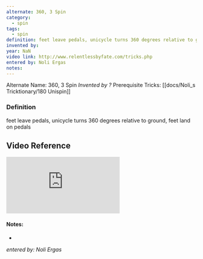 ```yaml
---
alternate: 360, 3 Spin
category:
  - spin
tags:
  - spin
definition: feet leave pedals, unicycle turns 360 degrees relative to ground, feet land on pedals
invented by: 
year: NaN
video link: http://www.relentlessbyfate.com/tricks.php
entered by: Noli Ergas
notes: 
---
```

Alternate Name: 360, 3 Spin
*Invented by ?*
Prerequisite Tricks: [[docs/Noli_s Tricktionary/180 Unispin]]

### Definition
feet leave pedals, unicycle turns 360 degrees relative to ground, feet land on pedals

## Video Reference
![video](http://www.relentlessbyfate.com/tricks.php)

#### Notes:
- 
*entered by: Noli Ergas*
